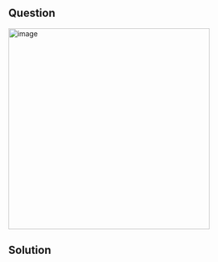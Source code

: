 ## Question

<img width="400" alt="image" src="https://github.com/user-attachments/assets/097755d1-5b3b-4802-9df8-42ae7c81bba0"  />

## Solution
